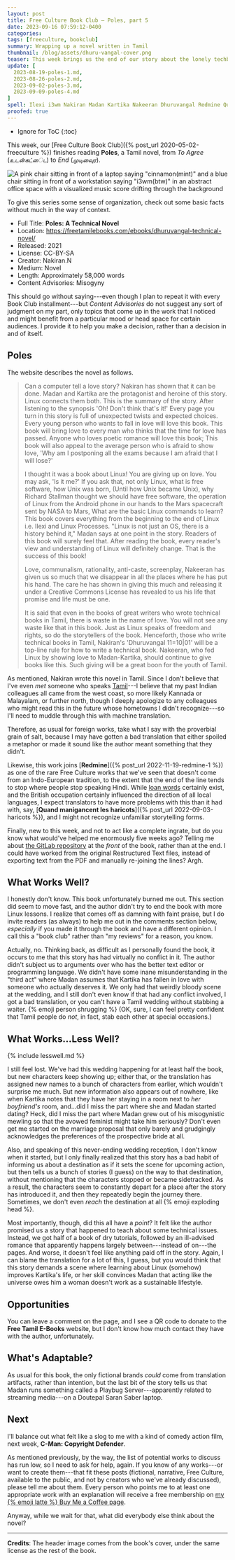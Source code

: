 ```yaml
---
layout: post
title: Free Culture Book Club — Poles, part 5
date: 2023-09-16 07:59:12-0400
categories:
tags: [freeculture, bookclub]
summary: Wrapping up a novel written in Tamil
thumbnail: /blog/assets/dhuru-vangal-cover.png
teaser: This week brings us the end of our story about the lonely techbro and his prey. Weddings ensue, and I feel so lost.
update: [
  2023-08-19-poles-1.md,
  2023-08-26-poles-2.md,
  2023-09-02-poles-3.md,
  2023-09-09-poles-4.md
]
spell: Ilexi i3wm Nakiran Madan Kartika Nakeeran Dhuruvangal Redmine Quand manigancent les techbro Playbug Doutepal
proofed: true
---
```


* Ignore for ToC
{:toc}

This week, our [Free Culture Book Club]({% post_url 2020-05-02-freeculture %}) finishes reading **Poles**, a Tamil novel, from *To Agree* (*உடன்கட்ைட*) to *End* (*முடிவுைர*).

![A pink chair sitting in front of a laptop saying "cinnamon(mint)" and a blue chair sitting in front of a workstation saying "i3wm(btw)" in an abstract office space with a visualized music score drifting through the background](/blog/assets/dhuru-vangal-cover.png "I have no idea what any of this means, but I now feel invested...")

To give this series some sense of organization, check out some basic facts without much in the way of context.

 * Full Title:  **Poles:  A Technical Novel**
 * Location:  <https://freetamilebooks.com/ebooks/dhuruvangal-technical-novel/>
 * Released:  2021
 * License:  CC-BY-SA
 * Creator:  Nakiran.N
 * Medium:  Novel
 * Length:  Approximately 58,000 words
 * Content Advisories:  Misogyny

This should go without saying---even though I plan to repeat it with every Book Club installment---but *Content Advisories* do not suggest any sort of judgment on my part, only topics that come up in the work that I noticed and might benefit from a particular mood or head space for certain audiences.  I provide it to help you make a decision, rather than a decision in and of itself.

## Poles

The website describes the novel as follows.

 > Can a computer tell a love story? Nakiran has shown that it can be done. Madan and Kartika are the protagonist and heroine of this story. Linux connects them both. This is the summary of the story. After listening to the synopsis 'Oh! Don't think that's it!' Every page you turn in this story is full of unexpected twists and expected choices. Every young person who wants to fall in love will love this book. This book will bring love to every man who thinks that the time for love has passed. Anyone who loves poetic romance will love this book; This book will also appeal to the average person who is afraid to show love, 'Why am I postponing all the exams because I am afraid that I will lose?'
 >
 > I thought it was a book about Linux! You are giving up on love. You may ask, 'Is it me?' If you ask that, not only Linux, what is free software, how Unix was born, (Until how Unix became Unix), why Richard Stallman thought we should have free software, the operation of Linux from the Android phone in our hands to the Mars spacecraft sent by NASA to Mars, What are the basic Linux commands to learn? This book covers everything from the beginning to the end of Linux i.e. Ilexi and Linux Processes. "Linux is not just an OS, there is a history behind it," Madan says at one point in the story. Readers of this book will surely feel that. After reading the book, every reader's view and understanding of Linux will definitely change. That is the success of this book!
 >
 > Love, communalism, rationality, anti-caste, screenplay, Nakeeran has given us so much that we disappear in all the places where he has put his hand. The care he has shown in giving this much and releasing it under a Creative Commons License has revealed to us his life that promise and life must be one.
 >
 > It is said that even in the books of great writers who wrote technical books in Tamil, there is waste in the name of love. You will not see any waste like that in this book. Just as Linux speaks of freedom and rights, so do the storytellers of the book. Henceforth, those who write technical books in Tamil, Nakiran's 'Dhuruvangal 11=10\|01' will be a top-line rule for how to write a technical book. Nakeeran, who fed Linux by showing love to Madan-Kartika, should continue to give books like this. Such giving will be a great boon for the youth of Tamil.

As mentioned, Nakiran wrote this novel in Tamil.  Since I don't believe that I've even *met* someone who speaks [Tamil](https://en.wikipedia.org/wiki/Tamil_language)---I believe that my past Indian colleagues all came from the west coast, so more likely Kannada or Malayalam, or further north, though I deeply apologize to any colleagues who might read this in the future whose hometowns I didn't recognize---so I'll need to muddle through this with machine translation.

Therefore, as usual for foreign works, take what I say with the proverbial grain of salt, because I may have gotten a bad translation that either spoiled a metaphor or made it sound like the author meant something that they didn't.

Likewise, this work joins [**Redmine**]({% post_url 2022-11-19-redmine-1 %}) as one of the rare Free Culture works that we've seen that doesn't come from an Indo-European tradition, to the extent that the end of the line tends to stop where people stop speaking Hindi.  While [loan words](https://en.wikipedia.org/wiki/Indo-Aryan_loanwords_in_Tamil) certainly exist, and the British occupation certainly influenced the direction of all local languages, I expect translators to have more problems with this than it had with, say, [**Quand manigancent les haricots**]({% post_url 2022-09-03-haricots %}), and I might not recognize unfamiliar storytelling forms.

Finally, new to this week, and not to act like a complete ingrate, but do you know what would've helped me enormously five weeks ago?  Telling me about [the GitLab repository](https://gitlab.com/n.keeran.kpm/dhuruvangal) at the *front* of the book, rather than at the end.  I could have worked from the original Restructured Text files, instead of exporting text from the PDF and manually re-joining the lines?  Argh.

## What Works Well?

I honestly don't know.  This book unfortunately burned me out.  This section did seem to move fast, and the author didn't try to end the book with more Linux lessons.  I realize that comes off as damning with faint praise, but I do invite readers (as always) to help me out in the comments section below, *especially* if you made it through the book and have a different opinion.  I call this a "book club" rather than "my reviews" for a reason, you know.

Actually, no.  Thinking back, as difficult as I personally found the book, it occurs to me that this story has had virtually no conflict in it.  The author didn't subject us to arguments over who has the better text editor or programming language.  We didn't have some inane misunderstanding in the "third act" where Madan assumes that Kartika has fallen in love with someone who actually deserves it.  We only had that weirdly bloody scene at the wedding, and I still don't even know if that had any conflict involved, I got a bad translation, or you can't have a Tamil wedding without stabbing a waiter.  {% emoji person shrugging %}  (OK, sure, I can feel pretty confident that Tamil people do *not*, in fact, stab each other at special occasions.)

## What Works...Less Well?

{% include lesswell.md %}

I still feel lost.  We've had this wedding happening for at least half the book, but new characters keep showing up; either that, or the translation has assigned new names to a bunch of characters from earlier, which wouldn't surprise me much.  But new information also appears out of nowhere, like when Kartika notes that they have her staying in a room next to *her boyfriend's* room, and...did I miss the part where she and Madan started dating?  Heck, did I miss the part where Madan grew out of his misogynistic mewling so that the avowed feminist might take him seriously?  Don't even get me started on the marriage proposal that only barely and grudgingly acknowledges the preferences of the prospective bride at all.

Also, and speaking of this never-ending wedding reception, I don't know when it started, but I only finally realized that this story has a bad habit of informing us about a destination as if it sets the scene for upcoming action, but then tells us a bunch of stories (I guess) on the way to that destination, without mentioning that the characters stopped or became sidetracked.  As a result, the characters seem to constantly depart for a place after the story has introduced it, and then they repeatedly begin the journey there.  Sometimes, we don't even *reach* the destination at all {% emoji exploding head %}.

Most importantly, though, did this all have a *point*?  It felt like the author promised us a story that happened to teach about some technical issues.  Instead, we got half of a book of dry tutorials, followed by an ill-advised romance that apparently happens largely between---instead of on---the pages.  And worse, it doesn't feel like anything paid off in the story.  Again, I can blame the translation for a lot of this, I guess, but you would think that this story demands a scene where learning about Linux (somehow) improves Kartika's life, or her skill convinces Madan that acting like the universe owes him a woman doesn't work as a sustainable lifestyle.

## Opportunities

You can leave a comment on the page, and I see a QR code to donate to the **Free Tamil E-Books** website, but I don't know how much contact they have with the author, unfortunately.

## What's Adaptable?

As usual for this book, the only fictional brands *could* come from translation artifacts, rather than intention, but the last bit of the story tells us that Madan runs something called a Playbug Server---apparently related to streaming media---on a Doutepal Saran Saber laptop.

## Next

I'll balance out what felt like a slog to me with a kind of comedy action film, next week, **C-Man:  Copyright Defender**.

As mentioned previously, by the way, the list of potential works to discuss has run low, so I need to ask for help, again.  If you know of any works---or want to create them---that fit these posts (fictional, narrative, Free Culture, available to the public, and not by creators who we've already discussed), please tell me about them.  Every person who points me to at least one appropriate work with an explanation will receive a free membership on [my {% emoji latte %} Buy Me a Coffee page](https://buymeacoffee.com/jcolag).

Anyway, while we wait for that, what did everybody else think about the novel?

* * *

**Credits**:  The header image comes from the book's cover, under the same license as the rest of the book.
